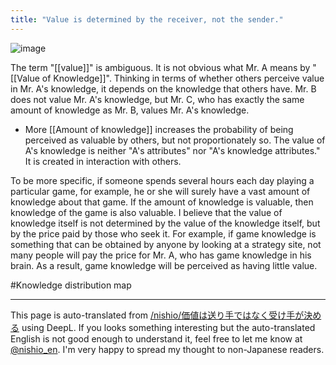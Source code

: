 ```yaml
---
title: "Value is determined by the receiver, not the sender."
---
```


![image](https://gyazo.com/dea8526f6945d23d82137acd4b224bbd/thumb/1000)

The term "[[value]]" is ambiguous.
It is not obvious what Mr. A means by "[[Value of Knowledge]]".
Thinking in terms of whether others perceive value in Mr. A's knowledge, it depends on the knowledge that others have.
Mr. B does not value Mr. A's knowledge, but Mr. C, who has exactly the same amount of knowledge as Mr. B, values Mr. A's knowledge.
- More [[Amount of knowledge]] increases the probability of being perceived as valuable by others, but not proportionately so.
The value of A's knowledge is neither "A's attributes" nor "A's knowledge attributes." It is created in interaction with others.

To be more specific, if someone spends several hours each day playing a particular game, for example, he or she will surely have a vast amount of knowledge about that game. If the amount of knowledge is valuable, then knowledge of the game is also valuable.
I believe that the value of knowledge itself is not determined by the value of the knowledge itself, but by the price paid by those who seek it. For example, if game knowledge is something that can be obtained by anyone by looking at a strategy site, not many people will pay the price for Mr. A, who has game knowledge in his brain. As a result, game knowledge will be perceived as having little value.

#Knowledge distribution map

---
This page is auto-translated from [/nishio/価値は送り手ではなく受け手が決める](https://scrapbox.io/nishio/価値は送り手ではなく受け手が決める) using DeepL. If you looks something interesting but the auto-translated English is not good enough to understand it, feel free to let me know at [@nishio_en](https://twitter.com/nishio_en). I'm very happy to spread my thought to non-Japanese readers.
